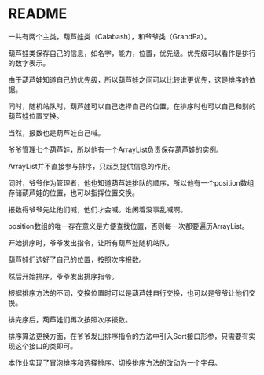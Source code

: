 # README

一共有两个主类，葫芦娃类（Calabash），和爷爷类（GrandPa）。

葫芦娃类保存自己的信息，如名字，能力，位置，优先级。优先级可以看作是排行的数字表示。

由于葫芦娃知道自己的优先级，所以葫芦娃之间可以比较谁更优先，这是排序的依据。

同时，随机站队时，葫芦娃可以自己选择自己的位置，在排序时也可以自己和别的葫芦娃位置交换。

当然，报数也是葫芦娃自己喊。

爷爷管理七个葫芦娃，所以他有一个ArrayList负责保存葫芦娃的实例。

ArrayList并不直接参与排序，只起到提供信息的作用。

同时，爷爷作为管理者，他也知道葫芦娃排队的顺序，所以他有一个position数组存储葫芦娃的位置，也可以指挥位置交换。

报数得爷爷先让他们喊，他们才会喊。谁闲着没事乱喊啊。

position数组的唯一存在意义是方便查找位置，否则每一次都要遍历ArrayList。

开始排序时，爷爷发出指令，让所有葫芦娃随机站队。

葫芦娃们选好了自己的位置，按照次序报数。

然后开始排序，爷爷发出排序指令。

根据排序方法的不同，交换位置时可以是葫芦娃自行交换，也可以是爷爷让他们交换。

排完序后，葫芦娃们再次按照次序报数。

排序算法更换方面，在爷爷发出排序指令的方法中引入Sort接口形参，只需要有实现这个接口的类即可。

本作业实现了冒泡排序和选择排序。切换排序方法的改动为一个字母。
